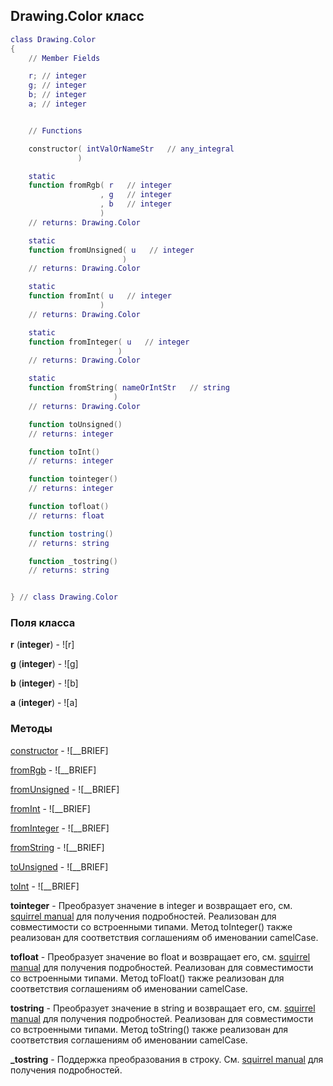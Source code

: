 ## Drawing.Color класс


```lua
class Drawing.Color
{
    // Member Fields

    r; // integer
    g; // integer
    b; // integer
    a; // integer


    // Functions

    constructor( intValOrNameStr   // any_integral
               )

    static
    function fromRgb( r   // integer
                    , g   // integer
                    , b   // integer
                    )
    // returns: Drawing.Color

    static
    function fromUnsigned( u   // integer
                         )
    // returns: Drawing.Color

    static
    function fromInt( u   // integer
                    )
    // returns: Drawing.Color

    static
    function fromInteger( u   // integer
                        )
    // returns: Drawing.Color

    static
    function fromString( nameOrIntStr   // string
                       )
    // returns: Drawing.Color

    function toUnsigned()
    // returns: integer

    function toInt()
    // returns: integer

    function tointeger()
    // returns: integer

    function tofloat()
    // returns: float

    function tostring()
    // returns: string

    function _tostring()
    // returns: string


} // class Drawing.Color
```



### Поля класса

**r** (**integer**) - ![r]

**g** (**integer**) - ![g]

**b** (**integer**) - ![b]

**a** (**integer**) - ![a]


### Методы


[constructor](../Drawing/Color/constructor.md) - ![__BRIEF]


[fromRgb](../Drawing/Color/fromRgb.md) - ![__BRIEF]


[fromUnsigned](../Drawing/Color/fromUnsigned.md) - ![__BRIEF]


[fromInt](../Drawing/Color/fromInt.md) - ![__BRIEF]


[fromInteger](../Drawing/Color/fromInteger.md) - ![__BRIEF]


[fromString](../Drawing/Color/fromString.md) - ![__BRIEF]


[toUnsigned](../Drawing/Color/toUnsigned.md) - ![__BRIEF]


[toInt](../Drawing/Color/toInt.md) - ![__BRIEF]


**tointeger** - Преобразует значение в integer и возвращает его, см. [squirrel manual](http://squirrel-lang.org/squirreldoc/reference/language/builtin_functions.html#integer) для получения подробностей. Реализован для совместимости со встроенными типами. Метод toInteger() также реализован для соответствия соглашениям об именовании camelCase.


**tofloat** - Преобразует значение во float и возвращает его, см. [squirrel manual](http://squirrel-lang.org/squirreldoc/reference/language/builtin_functions.html#float) для получения подробностей. Реализован для совместимости со встроенными типами. Метод  toFloat() также реализован для соответствия соглашениям об именовании camelCase.


**tostring** - Преобразует значение в string и возвращает его, см. [squirrel manual](http://squirrel-lang.org/squirreldoc/reference/language/builtin_functions.html#string) для получения подробностей. Реализован для совместимости со встроенными типами. Метод toString() также реализован для соответствия соглашениям об именовании camelCase.


**_tostring** - Поддержка преобразования в строку. См. [squirrel manual](http://squirrel-lang.org/squirreldoc/reference/language/metamethods.html#tostring) для получения подробностей.


